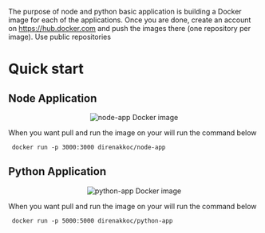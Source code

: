 The purpose of node and python basic application is building a Docker image for each of the applications. Once you are done, create an
account on https://hub.docker.com and push the images there (one repository per
image). Use public repositories


# Quick start
## Node Application

<p align="center">
    <img src="https://github.com/direnakkocdemir/DockerInClass/blob/main/images/node-app.png" alt="node-app Docker image">
</p>

When you want pull and run the image on your will run the command below

```
 docker run -p 3000:3000 direnakkoc/node-app
```

## Python Application

<p align="center">
    <img src="https://github.com/direnakkocdemir/DockerInClass/blob/main/images/python-app.png" alt="python-app Docker image">
</p>

When you want pull and run the image on your will run the command below

```
 docker run -p 5000:5000 direnakkoc/python-app
```